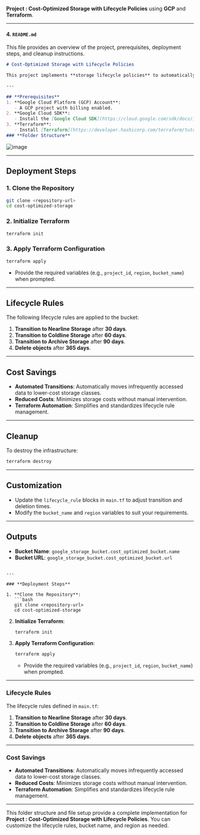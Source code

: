 **Project : Cost-Optimized Storage with Lifecycle Policies** using **GCP** and **Terraform**.

---
#### 4. **`README.md`**
This file provides an overview of the project, prerequisites, deployment steps, and cleanup instructions.

```markdown
# Cost-Optimized Storage with Lifecycle Policies

This project implements **storage lifecycle policies** to automatically transition data between storage classes based on access frequency, reducing storage costs.

---

## **Prerequisites**
1. **Google Cloud Platform (GCP) Account**:
   - A GCP project with billing enabled.
2. **Google Cloud SDK**:
   - Install the [Google Cloud SDK](https://cloud.google.com/sdk/docs/install).
3. **Terraform**:
   - Install [Terraform](https://developer.hashicorp.com/terraform/tutorials/aws-get-started/install-cli).
### **Folder Structure**
```

![image](https://github.com/user-attachments/assets/d0af5bc5-823f-4175-94aa-ae6e816cb1e2)

---

## **Deployment Steps**

### **1. Clone the Repository**
```bash
git clone <repository-url>
cd cost-optimized-storage
```

### **2. Initialize Terraform**
```bash
terraform init
```

### **3. Apply Terraform Configuration**
```bash
terraform apply
```
- Provide the required variables (e.g., `project_id`, `region`, `bucket_name`) when prompted.

---

## **Lifecycle Rules**
The following lifecycle rules are applied to the bucket:
1. **Transition to Nearline Storage** after **30 days**.
2. **Transition to Coldline Storage** after **60 days**.
3. **Transition to Archive Storage** after **90 days**.
4. **Delete objects** after **365 days**.

---

## **Cost Savings**
- **Automated Transitions**: Automatically moves infrequently accessed data to lower-cost storage classes.
- **Reduced Costs**: Minimizes storage costs without manual intervention.
- **Terraform Automation**: Simplifies and standardizes lifecycle rule management.

---

## **Cleanup**
To destroy the infrastructure:
```bash
terraform destroy
```

---

## **Customization**
- Update the `lifecycle_rule` blocks in `main.tf` to adjust transition and deletion times.
- Modify the `bucket_name` and `region` variables to suit your requirements.

---

## **Outputs**
- **Bucket Name**: `google_storage_bucket.cost_optimized_bucket.name`
- **Bucket URL**: `google_storage_bucket.cost_optimized_bucket.url`
```

---

### **Deployment Steps**

1. **Clone the Repository**:
   ```bash
   git clone <repository-url>
   cd cost-optimized-storage
   ```

2. **Initialize Terraform**:
   ```bash
   terraform init
   ```

3. **Apply Terraform Configuration**:
   ```bash
   terraform apply
   ```
   - Provide the required variables (e.g., `project_id`, `region`, `bucket_name`) when prompted.

---

### **Lifecycle Rules**
The lifecycle rules defined in `main.tf`:
1. **Transition to Nearline Storage** after **30 days**.
2. **Transition to Coldline Storage** after **60 days**.
3. **Transition to Archive Storage** after **90 days**.
4. **Delete objects** after **365 days**.

---

### **Cost Savings**
- **Automated Transitions**: Automatically moves infrequently accessed data to lower-cost storage classes.
- **Reduced Costs**: Minimizes storage costs without manual intervention.
- **Terraform Automation**: Simplifies and standardizes lifecycle rule management.

---

This folder structure and file setup provide a complete implementation for **Project : Cost-Optimized Storage with Lifecycle Policies**. You can customize the lifecycle rules, bucket name, and region as needed.
